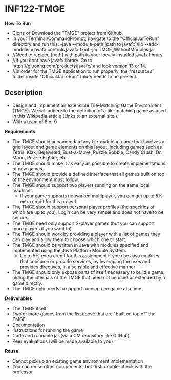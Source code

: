 # INF122-TMGE

**How To Run**
- Clone or Download the "TMGE" project from Github.
- In your Terminal/CommandPrompt, navigate to the "OfficialJarToRun" directory and run this:
-java --module-path [path to javafx]/lib --add-modules=javafx.controls,javafx.fxml -jar TMGE_WithoutModules.jar
- //Need to replace [path] with path to your locally installed javafx library.
- //If you dont have javafx library. Go to https://gluonhq.com/products/javafx/ and look version 13 or 14.
- //In order for the TMGE application to run properly, the "resources" folder inside "OfficialJarToRun" folder needs to be present.

## Description 
- Design and implement an extensible Tile-Matching Game Environment (TMGE). We will adhere to the definition of a tile-matching game as used in this Wikipedia article (Links to an external site.).
- With a team of 8 or 9

**Requirements**
- The TMGE should accommodate any tile-matching game that involves a grid layout and game elements on this layout, including games such as Tetris, Klax, Bejeweled, Bust-a-Move, Puzzle Bobble, Candy Crush, Dr. Mario, Puzzle Fighter, etc.
- The TMGE should make it as easy as possible to create implementations of new games.
- The TMGE should provide a defined interface that all games built on top of the environment must follow.
- The TMGE should support two players running on the same local machine.
  -	If your game supports networked multiplayer, you can get up to 5% extra credit for this project.
- The TMGE should support personal player profiles (the specifics of which are up to you). Login can be very simple and does not have to be secure.
- The TMGE need only support 2-player games (but you can support more players if you want to).
- The TMGE should work by providing a player with a list of games they can play and allow them to choose which one to start.
- The TMGE  should be written in Java with modules specified and implemented using the Java Platform Module System.
  - Up to 5% extra credit for this assignment if you use Java modules that consume or provide services, by leveraging the uses and provides directives, in a sensible and effective manner
- The TMGE should only expose parts of itself necessary to build a game, hiding the internals of the TMGE that need not be used or extended by a game directly.
- The TMGE  only needs to support running one game at a time.

**Deliverables**
- The TMGE itself
- Two or more games from the list above that are "built on top of" the TMGE.
- Documentation
- Instructions for running the game
- Code and runnable jar (via a CM repository like GitHub)
- Peer evaluations (will be made available to you)

**Reuse**
- Cannot pick up an existing game environment implementation
- You can reuse other components, but first, double-check with the professor
